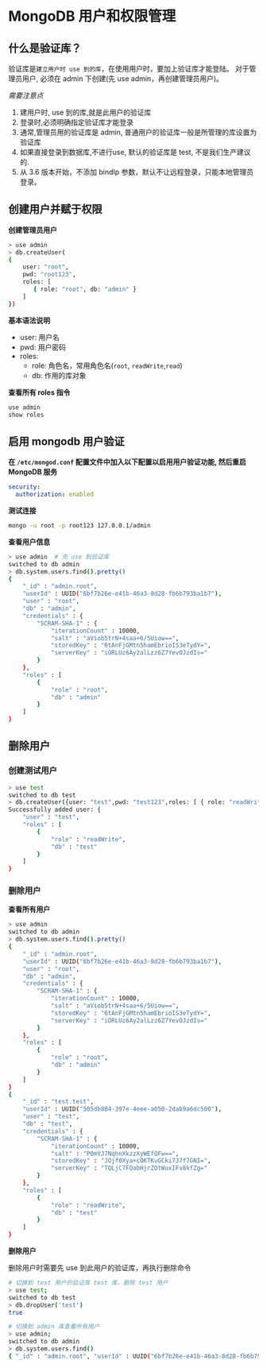 # MongoDB 用户和权限管理


## 什么是验证库？

验证库是`建立用户时 use 到的库`，在使用用户时，要加上验证库才能登陆。
对于管理员用户, 必须在 admin 下创建(先 use admin，再创建管理员用户)。

*需要注意点*

1. 建用户时, use 到的库,就是此用户的验证库
2. 登录时,必须明确指定验证库才能登录
3. 通常,管理员用的验证库是 admin, 普通用户的验证库一般是所管理的库设置为验证库
4. 如果直接登录到数据库,不进行use, 默认的验证库是 test, 不是我们生产建议的.
5. 从 3.6 版本开始，不添加 bindIp 参数，默认不让远程登录，只能本地管理员登录。

## 创建用户并赋于权限

**创建管理员用户**

```bash
> use admin 
> db.createUser(
{
    user: "root",
    pwd: "root123",
    roles: [
       { role: "root", db: "admin" }
    ]
})
```

**基本语法说明**

- user: 用户名
- pwd: 用户密码
- roles:
  - role: 角色名，常用角色名(`root`, `readWrite`,`read`)
  - db: 作用的库对象

**查看所有 roles 指令**

```javascript
use admin
show roles
```

## 启用 mongodb 用户验证

**在 `/etc/mongod.conf` 配置文件中加入以下配置以启用用户验证功能, 然后重启 MongoDB 服务**

```yaml
security:
  authorization: enabled
```

**测试连接**

```bash
mongo -u root -p root123 127.0.0.1/admin
```

**查看用户信息**

```bash
> use admin  # 先 use 到验证库
switched to db admin
> db.system.users.find().pretty()
{
	"_id" : "admin.root",
	"userId" : UUID("6bf7b26e-e41b-46a3-8d28-fb6b793ba1b7"),
	"user" : "root",
	"db" : "admin",
	"credentials" : {
		"SCRAM-SHA-1" : {
			"iterationCount" : 10000,
			"salt" : "aViob5trN+4saa+6/5Uiow==",
			"storedKey" : "6tAnFjGMtn5hamEbrioIS3eTydY=",
			"serverKey" : "iORLUz6Ay2alLzz6Z7YevOJzdIs="
		}
	},
	"roles" : [
		{
			"role" : "root",
			"db" : "admin"
		}
	]
}
```

## 删除用户

### 创建测试用户

```bash
> use test
switched to db test
> db.createUser({user: "test",pwd: "test123",roles: [ { role: "readWrite" , db: "test" }]})
Successfully added user: {
	"user" : "test",
	"roles" : [
		{
			"role" : "readWrite",
			"db" : "test"
		}
	]
}
```

### 删除用户

**查看所有用户**

```bash
> use admin
switched to db admin
> db.system.users.find().pretty()
{
	"_id" : "admin.root",
	"userId" : UUID("6bf7b26e-e41b-46a3-8d28-fb6b793ba1b7"),
	"user" : "root",
	"db" : "admin",
	"credentials" : {
		"SCRAM-SHA-1" : {
			"iterationCount" : 10000,
			"salt" : "aViob5trN+4saa+6/5Uiow==",
			"storedKey" : "6tAnFjGMtn5hamEbrioIS3eTydY=",
			"serverKey" : "iORLUz6Ay2alLzz6Z7YevOJzdIs="
		}
	},
	"roles" : [
		{
			"role" : "root",
			"db" : "admin"
		}
	]
}
{
	"_id" : "test.test",
	"userId" : UUID("505db884-397e-4eee-a050-2dab9a6dc500"),
	"user" : "test",
	"db" : "test",
	"credentials" : {
		"SCRAM-SHA-1" : {
			"iterationCount" : 10000,
			"salt" : "P0mVJ7NqhnXkzzXyWEfQFw==",
			"storedKey" : "JOjf0Xya+cOKTKuGCki7J7f7GNI=",
			"serverKey" : "TQLjC7FQabHjrZOtWuxIFv8kfZg="
		}
	},
	"roles" : [
		{
			"role" : "readWrite",
			"db" : "test"
		}
	]
}
```

**删除用户**

删除用户时需要先 use 到此用户的验证库，再执行删除命令

```bash
# 切换到 test 用户的验证库 test 库，删除 test 用户
> use test;
switched to db test
> db.dropUser('test')
true

# 切换到 admin 库查看所有用户
> use admin;
switched to db admin
> db.system.users.find()
{ "_id" : "admin.root", "userId" : UUID("6bf7b26e-e41b-46a3-8d28-fb6b793ba1b7"), "user" : "root", "db" : "admin", "credentials" : { "SCRAM-SHA-1" : { "iterationCount" : 10000, "salt" : "aViob5trN+4saa+6/5Uiow==", "storedKey" : "6tAnFjGMtn5hamEbrioIS3eTydY=", "serverKey" : "iORLUz6Ay2alLzz6Z7YevOJzdIs=" } }, "roles" : [ { "role" : "root", "db" : "admin" } ] }
```

